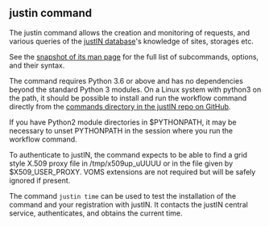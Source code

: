 ## justin command

The justin command allows the creation and monitoring of requests, and 
various queries of the [justIN database](database.md)'s knowledge of
sites, storages etc.

See the [snapshot of its man page](justin-man-page.md) for the full list
of subcommands, options, and their syntax.

The command requires Python 3.6 or above and has no dependencies beyond the
standard Python 3 modules. On a Linux system with python3 on the path, it
should be possible to install and run the workflow command directly from the
[commands directory in the justIN repo on GitHub](https://github.com/DUNE/dune-justin/tree/main/commands).

If you have Python2 module directories in $PYTHONPATH, it may be necessary
to unset PYTHONPATH in the session where you run the workflow command.

To authenticate to justIN, the command expects to be able to 
find a grid style X.509 proxy file in /tmp/x509up_uUUUU or in the file given
by $X509_USER_PROXY. VOMS extensions are not required but will be safely
ignored if present. 

The command `justin time` can be used to test the installation of the 
command and your registration with justIN. It contacts the
justIN central service, authenticates, and obtains the current time. 
